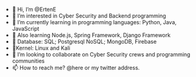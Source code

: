 - 👋 Hi, I’m @ErtenE
- 👀 I’m interested in Cyber Security and Backend programming
- 🌱 I’m currently learning in programming languages: Python, Java, JavaScript
- 🌱 Also learning Node.js, Spring Framework, Django Framework
- 🌱 Database: SQL; Postgresql NoSQL; MongoDB, Firebase
- 🌱Kernel:  Linux and Kali
- 💞️ I’m looking to collaborate on Cyber Security crews and programming communities
- 📫 How to reach me? @here or my twitter address.

<!---
ErtenE/ErtenE is a ✨ special ✨ repository because its `README.md` (this file) appears on your GitHub profile.
You can click the Preview link to take a look at your changes.
--->
